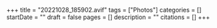 +++
title = "20221028_185902.avif"
tags = ["Photos"]
categories = []
startDate = ""
draft = false
pages = []
description = ""
citations = []
+++
